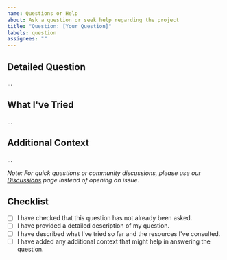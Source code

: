 ```yaml
---
name: Questions or Help
about: Ask a question or seek help regarding the project
title: "Question: [Your Question]"
labels: question
assignees: ""
---
```


## Detailed Question

<!-- Please provide a detailed description of your question or the help you need regarding the project. -->

...

## What I've Tried

<!-- Describe what you've tried so far and what resources you've consulted. -->

...

## Additional Context

<!-- Add any other context or screenshots about the question here. -->

...

_Note: For quick questions or community discussions, please use our [Discussions](https://github.com/[YourRepoName]/[YourRepo]/discussions) page instead of opening an issue._

## Checklist

- [ ] I have checked that this question has not already been asked.
- [ ] I have provided a detailed description of my question.
- [ ] I have described what I've tried so far and the resources I've consulted.
- [ ] I have added any additional context that might help in answering the question.
